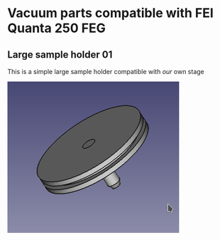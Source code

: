 # Vacuum parts compatible with FEI Quanta 250 FEG

## Large sample holder 01

This is a simple large sample holder compatible with _our_ own stage

![Sample holder](https://github.com/tspspi/freecadModel/blob/master/Vacuum/FEGSEM%20Quanta%20250/SampleHolderLarge01_01.png)
